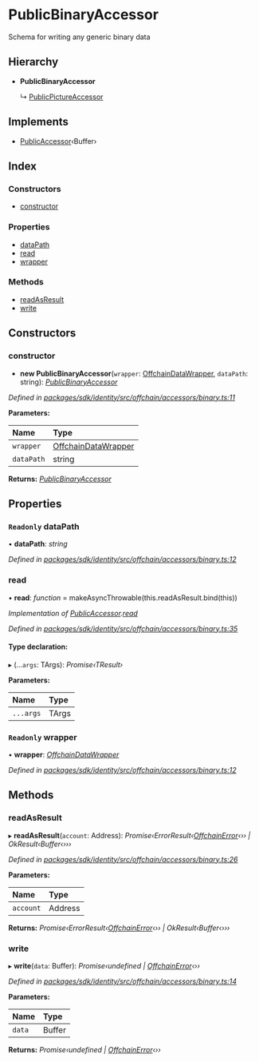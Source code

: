 # PublicBinaryAccessor

Schema for writing any generic binary data

## Hierarchy

* **PublicBinaryAccessor**

  ↳ [PublicPictureAccessor]()

## Implements

* [PublicAccessor]()‹Buffer›

## Index

### Constructors

* [constructor]()

### Properties

* [dataPath]()
* [read]()
* [wrapper]()

### Methods

* [readAsResult]()
* [write]()

## Constructors

### constructor

+ **new PublicBinaryAccessor**\(`wrapper`: [OffchainDataWrapper](), `dataPath`: string\): [_PublicBinaryAccessor_]()

_Defined in_ [_packages/sdk/identity/src/offchain/accessors/binary.ts:11_](https://github.com/celo-org/celo-monorepo/blob/master/packages/sdk/identity/src/offchain/accessors/binary.ts#L11)

**Parameters:**

| Name | Type |
| :--- | :--- |
| `wrapper` | [OffchainDataWrapper]() |
| `dataPath` | string |

**Returns:** [_PublicBinaryAccessor_]()

## Properties

### `Readonly` dataPath

• **dataPath**: _string_

_Defined in_ [_packages/sdk/identity/src/offchain/accessors/binary.ts:12_](https://github.com/celo-org/celo-monorepo/blob/master/packages/sdk/identity/src/offchain/accessors/binary.ts#L12)

### read

• **read**: _function_ = makeAsyncThrowable\(this.readAsResult.bind\(this\)\)

_Implementation of_ [_PublicAccessor_]()_._[_read_]()

_Defined in_ [_packages/sdk/identity/src/offchain/accessors/binary.ts:35_](https://github.com/celo-org/celo-monorepo/blob/master/packages/sdk/identity/src/offchain/accessors/binary.ts#L35)

#### Type declaration:

▸ \(...`args`: TArgs\): _Promise‹TResult›_

**Parameters:**

| Name | Type |
| :--- | :--- |
| `...args` | TArgs |

### `Readonly` wrapper

• **wrapper**: [_OffchainDataWrapper_]()

_Defined in_ [_packages/sdk/identity/src/offchain/accessors/binary.ts:12_](https://github.com/celo-org/celo-monorepo/blob/master/packages/sdk/identity/src/offchain/accessors/binary.ts#L12)

## Methods

### readAsResult

▸ **readAsResult**\(`account`: Address\): _Promise‹ErrorResult‹_[_OffchainError_]()_‹›› \| OkResult‹Buffer‹›››_

_Defined in_ [_packages/sdk/identity/src/offchain/accessors/binary.ts:26_](https://github.com/celo-org/celo-monorepo/blob/master/packages/sdk/identity/src/offchain/accessors/binary.ts#L26)

**Parameters:**

| Name | Type |
| :--- | :--- |
| `account` | Address |

**Returns:** _Promise‹ErrorResult‹_[_OffchainError_]()_‹›› \| OkResult‹Buffer‹›››_

### write

▸ **write**\(`data`: Buffer\): _Promise‹undefined \|_ [_OffchainError_]()_‹››_

_Defined in_ [_packages/sdk/identity/src/offchain/accessors/binary.ts:14_](https://github.com/celo-org/celo-monorepo/blob/master/packages/sdk/identity/src/offchain/accessors/binary.ts#L14)

**Parameters:**

| Name | Type |
| :--- | :--- |
| `data` | Buffer |

**Returns:** _Promise‹undefined \|_ [_OffchainError_]()_‹››_

